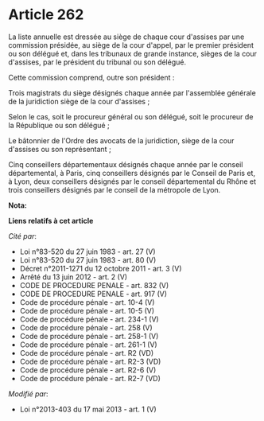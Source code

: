 # Article 262

La liste annuelle est dressée au siège de chaque cour d'assises par une commission présidée, au siège de la cour d'appel, par
le premier président ou son délégué et, dans les tribunaux de grande instance, sièges de la cour d'assises, par le président
du tribunal ou son délégué.

Cette commission comprend, outre son président :

Trois magistrats du siège désignés chaque année par l'assemblée générale de la juridiction siège de la cour d'assises ;

Selon le cas, soit le procureur général ou son délégué, soit le procureur de la République ou son délégué ;

Le bâtonnier de l'Ordre des avocats de la juridiction, siège de la cour d'assises ou son représentant ;

Cinq conseillers départementaux désignés chaque année par le conseil départemental, à Paris, cinq conseillers désignés par le
Conseil de Paris et, à Lyon, deux conseillers désignés par le conseil départemental du Rhône et trois conseillers désignés
par le conseil de la métropole de Lyon.

**Nota:**



**Liens relatifs à cet article**

_Cité par_:

  - Loi n°83-520 du 27 juin 1983 - art. 27 (V)
  - Loi n°83-520 du 27 juin 1983 - art. 80 (V)
  - Décret n°2011-1271 du 12 octobre 2011 - art. 3 (V)
  - Arrêté du 13 juin 2012 - art. 2 (V)
  - CODE DE PROCEDURE PENALE - art. 832 (V)
  - CODE DE PROCEDURE PENALE - art. 917 (V)
  - Code de procédure pénale - art. 10-4 (V)
  - Code de procédure pénale - art. 10-5 (V)
  - Code de procédure pénale - art. 234-1 (V)
  - Code de procédure pénale - art. 258 (V)
  - Code de procédure pénale - art. 258-1 (V)
  - Code de procédure pénale - art. 261-1 (V)
  - Code de procédure pénale - art. R2 (VD)
  - Code de procédure pénale - art. R2-3 (VD)
  - Code de procédure pénale - art. R2-6 (V)
  - Code de procédure pénale - art. R2-7 (VD)

_Modifié par_:

  - Loi n°2013-403 du 17 mai 2013 - art. 1 (V)
